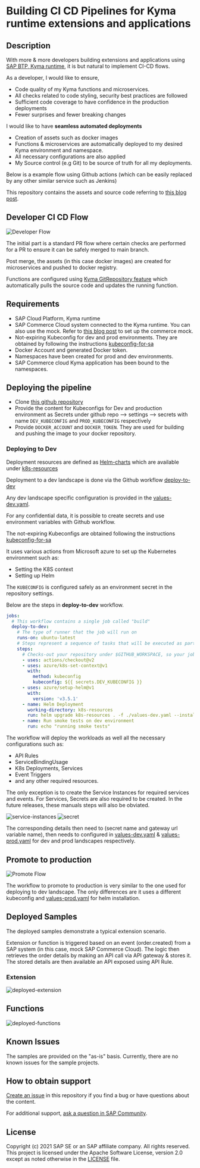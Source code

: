# Building CI CD Pipelines for Kyma runtime extensions and applications

## Description

With more & more developers building extensions and applications using [SAP BTP, Kyma runtime](https://blogs.sap.com/2020/05/12/get-a-fully-managed-runtime-based-on-kyma-and-kubernetes/), it is but natural to implement CI-CD flows.

As a developer, I would like to ensure,

- Code quality of my Kyma functions and microservices.
- All checks related to code styling, security best practices are followed
- Sufficient code coverage to have confidence in the production deployments
- Fewer surprises and fewer breaking changes

I would like to have **seamless automated deployments**

- Creation of assets such as docker images
- Functions & microservices are automatically deployed to my desired Kyma environment and namespace.
- All necessary configurations are also applied
- My Source control (e.g Git) to be source of truth for all my deployments.

Below is a example flow using Github actions (which can be easily replaced by any other similar service such as Jenkins)

This repository contains the assets and source code referring to [this blog post](https://blogs.sap.com/2021/02/12/building-ci-cd-pipelines-for-kyma-runtime-extensions-and-applications/).

## Developer CI CD Flow

![Developer Flow](assets/developer-flow.svg)

The initial part is a standard PR flow where certain checks are performed for a PR to ensure it can be safely merged to main branch.

Post merge, the assets (in this case docker images) are created for microservices and pushed to docker registry.

Functions are configured using [Kyma GitRepository feature](https://kyma-project.io/docs/components/serverless/#tutorials-create-a-function-from-git-repository-sources) which automatically pulls the source code and updates the running function.

## Requirements

- SAP Cloud Platform, Kyma runtime
- SAP Commerce Cloud system connected to the Kyma runtime. You can also use the mock. Refer to [this blog post](https://blogs.sap.com/2020/06/17/sap-cloud-platform-extension-factory-kyma-runtime-mock-applications/) to set up the commerce mock.
- Not-expiring Kubeconfig for dev and prod environments. They are obtained by following the instructions [kubeconfig-for-sa](https://github.com/kyma-incubator/examples/tree/master/kubeconfig-for-sa)
- Docker Account and generated Docker token.
- Namespaces have been created for prod and dev environments.
- SAP Commerce cloud Kyma application has been bound to the namespaces.

## Deploying the pipeline

- Clone [this github repository](https://github.com/SAP-samples/btp-kyma-runtime-ci-cd)
- Provide the content for Kubeconfigs for Dev and production environment as Secrets under github repo --> settings --> secrets with name `DEV_KUBECONFIG` and `PROD_KUBECONFIG` respectively
- Provide `DOCKER_ACCOUNT` and `DOCKER_TOKEN`. They are used for building and pushing the image to your docker repository.

### Deploying to Dev

Deployment resources are defined as [Helm-charts](https://helm.sh/) which are available under [k8s-resources](./k8s-resources/README.md)

Deployment to a dev landscape is done via the Github workflow [deploy-to-dev](.github/workflows/deploy-to-dev.yml)

Any dev landscape specific configuration is provided in the [values-dev.yaml](k8s-resources/values-dev.yaml).

For any confidential data, it is possible to create secrets and use environment variables with Github workflow.

The not-expiring Kubeconfigs are obtained following the instructions [kubeconfig-for-sa](https://github.com/kyma-incubator/examples/tree/master/kubeconfig-for-sa)

It uses various actions from Microsoft azure to set up the Kubernetes environment such as:

- Setting the K8S context
- Setting up Helm

The `KUBECONFIG` is configured safely as an environment secret in the repository settings.

Below are the steps in **deploy-to-dev** workflow.

```yaml
jobs:
  # This workflow contains a single job called "build"
  deploy-to-dev:
    # The type of runner that the job will run on
    runs-on: ubuntu-latest
    # Steps represent a sequence of tasks that will be executed as part of the job
    steps:
      # Checks-out your repository under $GITHUB_WORKSPACE, so your job can access it
      - uses: actions/checkout@v2
      - uses: azure/k8s-set-context@v1
        with:
          method: kubeconfig
          kubeconfig: ${{ secrets.DEV_KUBECONFIG }}
      - uses: azure/setup-helm@v1
        with:
          version: 'v3.5.1'
      - name: Helm Deployment
        working-directory: k8s-resources
        run: helm upgrade k8s-resources . -f ./values-dev.yaml --install
      - name: Run smoke tests on dev environment
        run: echo "running smoke tests"
```

The workflow will deploy the workloads as well all the necessary configurations such as:

- API Rules
- ServiceBindingUsage
- K8s Deployments, Services
- Event Triggers
- and any other required resources.

The only exception is to create the Service Instances for required services and events. For Services, Secrets are also required to be created. In the future releases, these manuals steps will also be obviated.

![service-instances](assets/service-instance.png)
![secret](assets/secret.png)

The corresponding details then need to (secret name and gateway url variable name), then needs to configured in [values-dev.yaml](k8s-resources/values-dev.yaml) & [values-prod.yaml](k8s-resources/values-prod.yaml) for dev and prod landscapes respectively.

## Promote to production

![Promote Flow](assets/promote-flow.svg)

The workflow to promote to production is very similar to the one used for deploying to dev landscape.
The only differences are it uses a different kubeconfig and [values-prod.yaml](k8s-resources/values-prod.yaml) for helm installation.

## Deployed Samples

The deployed samples demonstrate a typical extension scenario.

Extension or function is triggered based on an event (order.created) from a SAP system (in this case, mock SAP Commerce Cloud). The logic then retrieves the order details by making an API call via API gateway & stores it.
The stored details are then available an API exposed using API Rule.

### Extension

![deployed-extension](assets/deployed-extension.svg)

## Functions

![deployed-functions](assets/deployed-functions.svg)

## Known Issues

The samples are provided on the "as-is" basis. Currently, there are no known issues for the sample projects.

## How to obtain support

[Create an issue](https://github.com/SAP-samples/btp-kyma-runtime-ci-cd/issues) in this repository if you find a bug or have questions about the content.

For additional support, [ask a question in SAP Community](https://answers.sap.com/questions/ask.html).

## License

Copyright (c) 2021 SAP SE or an SAP affiliate company. All rights reserved. This project is licensed under the Apache Software License, version 2.0 except as noted otherwise in the [LICENSE](LICENSES/Apache-2.0.txt) file.
